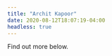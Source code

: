 ```yaml
---
title: "Archit Kapoor"
date: 2020-08-12T18:07:19-04:00
headless: true
---
```


Find out more below.

